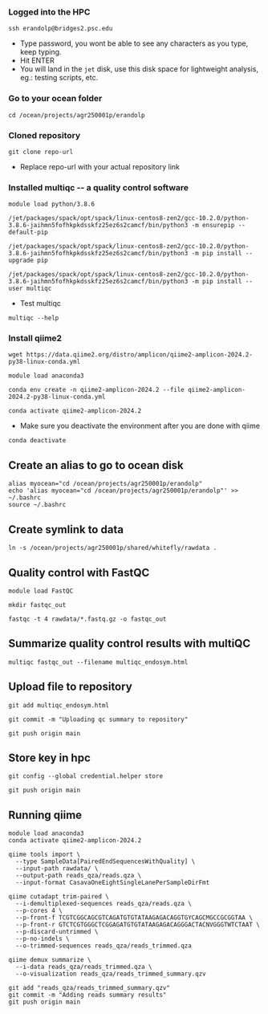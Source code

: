 ### Logged into the HPC
```
ssh erandolp@bridges2.psc.edu
```
- Type password, you wont be able to see any characters as you type, keep typing.
- Hit ENTER
- You will land in the `jet` disk, use this disk space for lightweight analysis, eg.: testing scripts, etc.

### Go to your ocean folder
```
cd /ocean/projects/agr250001p/erandolp
```

### Cloned repository

```
git clone repo-url
```
- Replace repo-url with your actual repository link

### Installed multiqc -- a quality control software
```
module load python/3.8.6
```
```
/jet/packages/spack/opt/spack/linux-centos8-zen2/gcc-10.2.0/python-3.8.6-jaihmn5fofhkpkdsskfz25ez6s2camcf/bin/python3 -m ensurepip --default-pip
```
```
/jet/packages/spack/opt/spack/linux-centos8-zen2/gcc-10.2.0/python-3.8.6-jaihmn5fofhkpkdsskfz25ez6s2camcf/bin/python3 -m pip install --upgrade pip
```
```
/jet/packages/spack/opt/spack/linux-centos8-zen2/gcc-10.2.0/python-3.8.6-jaihmn5fofhkpkdsskfz25ez6s2camcf/bin/python3 -m pip install --user multiqc
```
- Test multiqc
```
multiqc --help
```
### Install qiime2
```
wget https://data.qiime2.org/distro/amplicon/qiime2-amplicon-2024.2-py38-linux-conda.yml
```
```
module load anaconda3
```
```
conda env create -n qiime2-amplicon-2024.2 --file qiime2-amplicon-2024.2-py38-linux-conda.yml
```
```
conda activate qiime2-amplicon-2024.2
```
- Make sure you deactivate the environment after you are done with qiime
```
conda deactivate
```
## Create an alias to go to ocean disk
```
alias myocean="cd /ocean/projects/agr250001p/erandolp"
echo 'alias myocean="cd /ocean/projects/agr250001p/erandolp"' >> ~/.bashrc
source ~/.bashrc
```

## Create symlink to data
```
ln -s /ocean/projects/agr250001p/shared/whitefly/rawdata .
```
## Quality control with FastQC
```
module load FastQC
```
```
mkdir fastqc_out
```
```
fastqc -t 4 rawdata/*.fastq.gz -o fastqc_out
```
## Summarize quality control results with multiQC
```
multiqc fastqc_out --filename multiqc_endosym.html
```
## Upload file to repository
```
git add multiqc_endosym.html
```
```
git commit -m "Uploading qc summary to repository"
```
```
git push origin main
```
## Store key in hpc
```
git config --global credential.helper store
```
```
git push origin main
```
## Running qiime
```
module load anaconda3        
conda activate qiime2-amplicon-2024.2
```

```
qiime tools import \
  --type SampleData[PairedEndSequencesWithQuality] \
  --input-path rawdata/ \
  --output-path reads_qza/reads.qza \
  --input-format CasavaOneEightSingleLanePerSampleDirFmt
```

```
qiime cutadapt trim-paired \
  --i-demultiplexed-sequences reads_qza/reads.qza \
  --p-cores 4 \
  --p-front-f TCGTCGGCAGCGTCAGATGTGTATAAGAGACAGGTGYCAGCMGCCGCGGTAA \
  --p-front-r GTCTCGTGGGCTCGGAGATGTGTATAAGAGACAGGGACTACNVGGGTWTCTAAT \
  --p-discard-untrimmed \
  --p-no-indels \
  --o-trimmed-sequences reads_qza/reads_trimmed.qza
```
```
qiime demux summarize \
  --i-data reads_qza/reads_trimmed.qza \
  --o-visualization reads_qza/reads_trimmed_summary.qzv
```
```
git add "reads_qza/reads_trimmed_summary.qzv"
git commit -m "Adding reads summary results"
git push origin main
```
